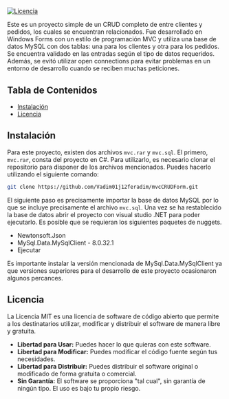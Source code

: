 # <CRUD>

[![Licencia](https://img.shields.io/badge/Licencia-MIT-blue.svg)](LICENSE)

Este es un proyecto simple de un CRUD completo de entre clientes y pedidos, los cuales se encuentran relacionados. Fue desarrollado en Windows Forms con un estilo de programación MVC y utiliza una base de datos MySQL con dos tablas: una para los clientes y otra para los pedidos. Se encuentra validado en las entradas según el tipo de datos requeridos. Además, se evitó utilizar open connections para evitar problemas en un entorno de desarrollo cuando se reciben muchas peticiones.

## Tabla de Contenidos

- [Instalación](#instalación)
- [Licencia](#licencia)

## Instalación

Para este proyecto, existen dos archivos `mvc.rar` y `mvc.sql`. El primero, `mvc.rar`, consta del proyecto en C#. Para utilizarlo, es necesario clonar el repositorio para disponer de los archivos mencionados. Puedes hacerlo utilizando el siguiente comando:

```bash
git clone https://github.com/Vadim01j12feradim/mvcCRUDForm.git
```
El siguiente paso es precisamente importar la base de datos MySQL por lo que se incluye precisamente el archivo `mvc.sql`.
Una vez se ha restablecido la base de datos abrir el proyecto con visual studio .NET para poder ejecutarlo.
Es posible que se requieran los siguientes paquetes de nuggets.
- Newtonsoft.Json
- MySql.Data.MySqlClient - 8.0.32.1
- Ejecutar


Es importante instalar la versión mencionada de MySql.Data.MySqlClient ya que versiones superiores
para el desarrollo de este proyecto ocasionaron algunos percances.




## Licencia


La Licencia MIT es una licencia de software de código abierto que permite a los destinatarios utilizar, modificar y distribuir el software de manera libre y gratuita.


- **Libertad para Usar:** Puedes hacer lo que quieras con este software.
- **Libertad para Modificar:** Puedes modificar el código fuente según tus necesidades.
- **Libertad para Distribuir:** Puedes distribuir el software original o modificado de forma gratuita o comercial.
- **Sin Garantía:** El software se proporciona "tal cual", sin garantía de ningún tipo. El uso es bajo tu propio riesgo.